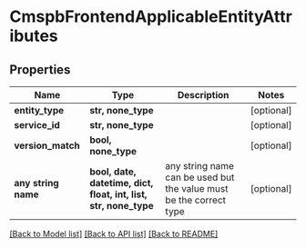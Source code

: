 # CmspbFrontendApplicableEntityAttributes


## Properties
Name | Type | Description | Notes
------------ | ------------- | ------------- | -------------
**entity_type** | **str, none_type** |  | [optional] 
**service_id** | **str, none_type** |  | [optional] 
**version_match** | **bool, none_type** |  | [optional] 
**any string name** | **bool, date, datetime, dict, float, int, list, str, none_type** | any string name can be used but the value must be the correct type | [optional]

[[Back to Model list]](../README.md#documentation-for-models) [[Back to API list]](../README.md#documentation-for-api-endpoints) [[Back to README]](../README.md)


